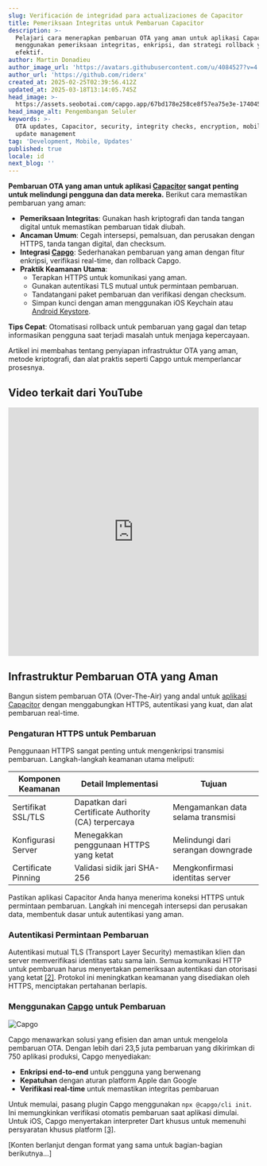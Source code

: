 ```yaml
---
slug: Verificación de integridad para actualizaciones de Capacitor
title: Pemeriksaan Integritas untuk Pembaruan Capacitor
description: >-
  Pelajari cara menerapkan pembaruan OTA yang aman untuk aplikasi Capacitor
  menggunakan pemeriksaan integritas, enkripsi, dan strategi rollback yang
  efektif.
author: Martin Donadieu
author_image_url: 'https://avatars.githubusercontent.com/u/4084527?v=4'
author_url: 'https://github.com/riderx'
created_at: 2025-02-25T02:39:56.412Z
updated_at: 2025-03-18T13:14:05.745Z
head_image: >-
  https://assets.seobotai.com/capgo.app/67bd178e258ce8f57ea75e3e-1740451235493.jpg
head_image_alt: Pengembangan Seluler
keywords: >-
  OTA updates, Capacitor, security, integrity checks, encryption, mobile apps,
  update management
tag: 'Development, Mobile, Updates'
published: true
locale: id
next_blog: ''
---
```

**Pembaruan OTA yang aman untuk aplikasi [Capacitor](https://capacitorjs.com/) sangat penting untuk melindungi pengguna dan data mereka.** Berikut cara memastikan pembaruan yang aman:

-   **Pemeriksaan Integritas**: Gunakan hash kriptografi dan tanda tangan digital untuk memastikan pembaruan tidak diubah.
-   **Ancaman Umum**: Cegah intersepsi, pemalsuan, dan perusakan dengan HTTPS, tanda tangan digital, dan checksum.
-   **Integrasi [Capgo](https://capgo.app/)**: Sederhanakan pembaruan yang aman dengan fitur enkripsi, verifikasi real-time, dan rollback Capgo.
-   **Praktik Keamanan Utama**:
    -   Terapkan HTTPS untuk komunikasi yang aman.
    -   Gunakan autentikasi TLS mutual untuk permintaan pembaruan.
    -   Tandatangani paket pembaruan dan verifikasi dengan checksum.
    -   Simpan kunci dengan aman menggunakan iOS Keychain atau [Android Keystore](https://developer.android.com/privacy-and-security/keystore).

**Tips Cepat**: Otomatisasi rollback untuk pembaruan yang gagal dan tetap informasikan pengguna saat terjadi masalah untuk menjaga kepercayaan.

Artikel ini membahas tentang penyiapan infrastruktur OTA yang aman, metode kriptografi, dan alat praktis seperti Capgo untuk memperlancar prosesnya.

## Video terkait dari YouTube

<iframe src="https://www.youtube.com/embed/z7nqbCQQBp8" aria-label="YouTube video player" frameborder="0" allow="accelerometer; autoplay; clipboard-write; encrypted-media; gyroscope; picture-in-picture; web-share" referrerpolicy="strict-origin-when-cross-origin" style="width: 100%; height: 500px;" allowfullscreen></iframe>

## Infrastruktur Pembaruan OTA yang Aman

Bangun sistem pembaruan OTA (Over-The-Air) yang andal untuk [aplikasi Capacitor](https://capgo.app/blog/capacitor-comprehensive-guide/) dengan menggabungkan HTTPS, autentikasi yang kuat, dan alat pembaruan real-time.

### Pengaturan HTTPS untuk Pembaruan

Penggunaan HTTPS sangat penting untuk mengenkripsi transmisi pembaruan. Langkah-langkah keamanan utama meliputi:

| Komponen Keamanan | Detail Implementasi | Tujuan |
| --- | --- | --- |
| Sertifikat SSL/TLS | Dapatkan dari Certificate Authority (CA) terpercaya | Mengamankan data selama transmisi |
| Konfigurasi Server | Menegakkan penggunaan HTTPS yang ketat | Melindungi dari serangan downgrade |
| Certificate Pinning | Validasi sidik jari SHA-256 | Mengkonfirmasi identitas server |

Pastikan aplikasi Capacitor Anda hanya menerima koneksi HTTPS untuk permintaan pembaruan. Langkah ini mencegah intersepsi dan perusakan data, membentuk dasar untuk autentikasi yang aman.

### Autentikasi Permintaan Pembaruan

Autentikasi mutual TLS (Transport Layer Security) memastikan klien dan server memverifikasi identitas satu sama lain. Semua komunikasi HTTP untuk pembaruan harus menyertakan pemeriksaan autentikasi dan otorisasi yang ketat [\[2\]](https://docs.aws.amazon.com/freertos/latest/userguide/dev-guide-ota-security.html). Protokol ini meningkatkan keamanan yang disediakan oleh HTTPS, menciptakan pertahanan berlapis.

### Menggunakan [Capgo](https://capgo.app/) untuk Pembaruan

![Capgo](https://mars-images.imgix.net/seobot/screenshots/capgo.app-26aea05b7e2e737b790a9becb40f7bc5-2025-02-25.jpg?auto=compress)

Capgo menawarkan solusi yang efisien dan aman untuk mengelola pembaruan OTA. Dengan lebih dari 23,5 juta pembaruan yang dikirimkan di 750 aplikasi produksi, Capgo menyediakan:

-   **Enkripsi end-to-end** untuk pengguna yang berwenang
-   **Kepatuhan** dengan aturan platform Apple dan Google
-   **Verifikasi real-time** untuk memastikan integritas pembaruan

Untuk memulai, pasang plugin Capgo menggunakan `npx @capgo/cli init`. Ini memungkinkan verifikasi otomatis pembaruan saat aplikasi dimulai. Untuk iOS, Capgo menyertakan interpreter Dart khusus untuk memenuhi persyaratan khusus platform [\[3\]](https://capgo.app/docs/faq/).

[Konten berlanjut dengan format yang sama untuk bagian-bagian berikutnya...]
